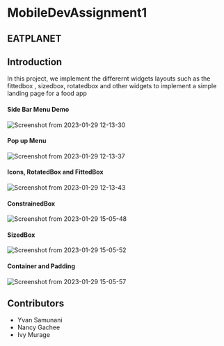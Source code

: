 # MobileDevAssignment1
## EATPLANET

## Introduction

In this project, we implement the differernt widgets layouts such as the fittedbox , sizedbox, rotatedbox and other widgets to implement a simple landing page for a food app

#### Side Bar Menu Demo
![Screenshot from 2023-01-29 12-13-30](https://user-images.githubusercontent.com/90448343/215317007-afda16a0-c099-433a-9989-7258161b296f.png)

#### Pop up Menu
![Screenshot from 2023-01-29 12-13-37](https://user-images.githubusercontent.com/90448343/215316929-c567a4dc-cc14-499a-9ec9-b3bbf66e1b69.png)

#### Icons, RotatedBox and FittedBox
![Screenshot from 2023-01-29 12-13-43](https://user-images.githubusercontent.com/90448343/215316939-4f4ef6fb-6cd8-45e1-b800-6742ed2d76ae.png)

#### ConstrainedBox
![Screenshot from 2023-01-29 15-05-48](https://user-images.githubusercontent.com/90448343/215325058-dc6efb3f-3aff-4f0e-bde9-1085f72ebe97.png)

#### SizedBox
![Screenshot from 2023-01-29 15-05-52](https://user-images.githubusercontent.com/90448343/215325065-e7ffc0be-2ec5-4b27-bd48-6ae3161559ca.png)


#### Container and Padding
![Screenshot from 2023-01-29 15-05-57](https://user-images.githubusercontent.com/90448343/215325070-cb05fabe-5924-4df2-a087-c01bff95ae5d.png)



## Contributors
* Yvan Samunani
* Nancy Gachee
* Ivy Murage
